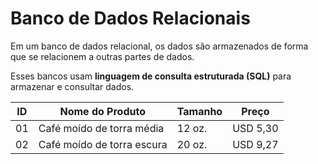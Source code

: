 # Banco de Dados Relacionais

Em um banco de dados relacional, os dados são armazenados de forma que se relacionem a outras partes de dados.

Esses bancos usam **linguagem de consulta estruturada (SQL)** para armazenar e consultar dados.

| ID | Nome do Produto | Tamanho | Preço 
|-|-|-|-|
| 01 | Café moído de torra média | 12 oz. | USD 5,30 
| 02 | Café moído de torra escura | 20 oz. | USD 9,27 